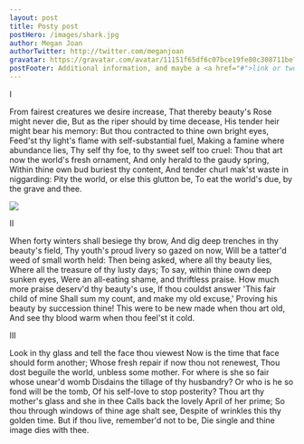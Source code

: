 ```yaml
---
layout: post
title: Posty post
postHero: /images/shark.jpg
author: Megan Joan
authorTwitter: http://twitter.com/meganjoan
gravatar: https://gravatar.com/avatar/11151f65df6c07bce19fe80c308711be?s=150
postFooter: Additional information, and maybe a <a href="#">link or two</a>
---
```

I

From fairest creatures we desire increase,
That thereby beauty's Rose might never die,
But as the riper should by time decease,
His tender heir might bear his memory:
But thou contracted to thine own bright eyes,
Feed'st thy light's flame with self-substantial fuel,
Making a famine where abundance lies,
Thy self thy foe, to thy sweet self too cruel:
Thou that art now the world's fresh ornament,
And only herald to the gaudy spring,
Within thine own bud buriest thy content,
And tender churl mak'st waste in niggarding:
  Pity the world, or else this glutton be,
  To eat the world's due, by the grave and thee.

<img class="pull-left" src="http://placekitten.com/400/200"/>

II

When forty winters shall besiege thy brow,
And dig deep trenches in thy beauty's field,
Thy youth's proud livery so gazed on now,
Will be a tatter'd weed of small worth held:
Then being asked, where all thy beauty lies,
Where all the treasure of thy lusty days;
To say, within thine own deep sunken eyes,
Were an all-eating shame, and thriftless praise.
How much more praise deserv'd thy beauty's use,
If thou couldst answer 'This fair child of mine
Shall sum my count, and make my old excuse,'
Proving his beauty by succession thine!
  This were to be new made when thou art old,
  And see thy blood warm when thou feel'st it cold.

III

Look in thy glass and tell the face thou viewest
Now is the time that face should form another;
Whose fresh repair if now thou not renewest,
Thou dost beguile the world, unbless some mother.
For where is she so fair whose unear'd womb
Disdains the tillage of thy husbandry?
Or who is he so fond will be the tomb,
Of his self-love to stop posterity?
Thou art thy mother's glass and she in thee
Calls back the lovely April of her prime;
So thou through windows of thine age shalt see,
Despite of wrinkles this thy golden time.
  But if thou live, remember'd not to be,
  Die single and thine image dies with thee.